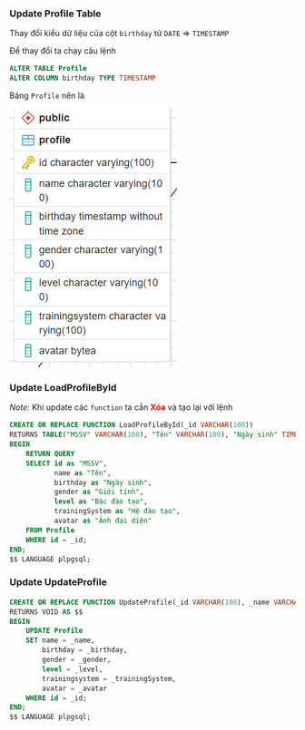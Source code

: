 ### Update Profile Table

Thay đổi kiểu dữ liệu của cột `birthday` từ `DATE` => `TIMESTAMP`

Để thay đổi ta chạy câu lệnh

```SQL
ALTER TABLE Profile
ALTER COLUMN birthday TYPE TIMESTAMP
```

Bảng `Profile` nên là

![Alt text](image.png)

### Update LoadProfileById

_Note_: Khi update các `function` ta cần <b style="color: red">Xóa</b> và tạo lại với lệnh

```SQL
CREATE OR REPLACE FUNCTION LoadProfileById(_id VARCHAR(100))
RETURNS TABLE("MSSV" VARCHAR(100), "Tên" VARCHAR(100), "Ngày sinh" TIMESTAMP, "Giới tính" VARCHAR(100), "Bậc đào tạo" VARCHAR(100), "Hệ đào tạo" VARCHAR(100), "Ảnh đại diện" BYTEA) AS $$
BEGIN
    RETURN QUERY
    SELECT id as "MSSV",
           name as "Tên",
           birthday as "Ngày sinh",
           gender as "Giới tính",
           level as "Bậc đào tạo",
           trainingSystem as "Hệ đào tạo",
           avatar as "Ảnh đại diện"
    FROM Profile
    WHERE id = _id;
END;
$$ LANGUAGE plpgsql;
```

### Update UpdateProfile

```SQL
CREATE OR REPLACE FUNCTION UpdateProfile(_id VARCHAR(100), _name VARCHAR(100), _birthday TIMESTAMP, _gender VARCHAR(100), _level VARCHAR(100), _trainingSystem VARCHAR(100), _avatar BYTEA)
RETURNS VOID AS $$
BEGIN
    UPDATE Profile
    SET name = _name,
        birthday = _birthday,
        gender = _gender,
        level = _level,
        trainingsystem = _trainingSystem,
        avatar = _avatar
    WHERE id = _id;
END;
$$ LANGUAGE plpgsql;
```
